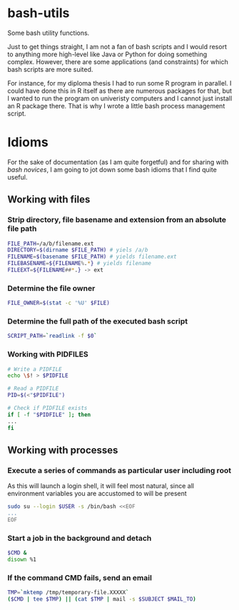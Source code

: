 bash-utils
==========

Some bash utility functions.

Just to get things straight, I am not a fan of bash scripts and I would resort to anything more high-level like Java or Python for doing something complex. However, there are some applications (and constraints) for which bash scripts are more suited.

For instance, for my diploma thesis I had to run some R program in parallel. I could have done this in R itself as there are numerous packages for that, but I wanted to run the program on univeristy computers and I cannot just install an R package  there. That is why I wrote a little bash process management script.

# Idioms

For the sake of documentation (as I am quite forgetful) and for sharing with _bash novices_, I am going to jot down some bash idioms that I find quite useful.

## Working with files

### Strip directory, file basename and extension from an absolute file path

```bash
FILE_PATH=/a/b/filename.ext
DIRECTORY=$(dirname $FILE_PATH) # yiels /a/b
FILENAME=$(basename $FILE_PATH) # yields filename.ext
FILEBASENAME=${FILENAME%.*} # yields filename
FILEEXT=${FILENAME##*.} -> ext
```

### Determine the file owner
```bash
FILE_OWNER=$(stat -c '%U' $FILE)
```

### Determine the full path of the executed bash script
```bash
SCRIPT_PATH=`readlink -f $0`
```

### Working with PIDFILES
```bash
# Write a PIDFILE
echo \$! > $PIDFILE

# Read a PIDFILE
PID=$(<"$PIDFILE")

# Check if PIDFILE exists
if [ -f "$PIDFILE" ]; then
...
fi
```

## Working with processes

### Execute a series of commands as particular user including root
As this will launch a login shell, it will feel most natural, since all environment variables you are accustomed to will be present
```bash
sudo su --login $USER -s /bin/bash <<EOF
...
EOF
```

### Start a job in the background and detach
```bash
$CMD &
disown %1
```

### If the command CMD fails, send an email
```bash
TMP=`mktemp /tmp/temporary-file.XXXXX`
($CMD | tee $TMP) || (cat $TMP | mail -s $SUBJECT $MAIL_TO)
```
